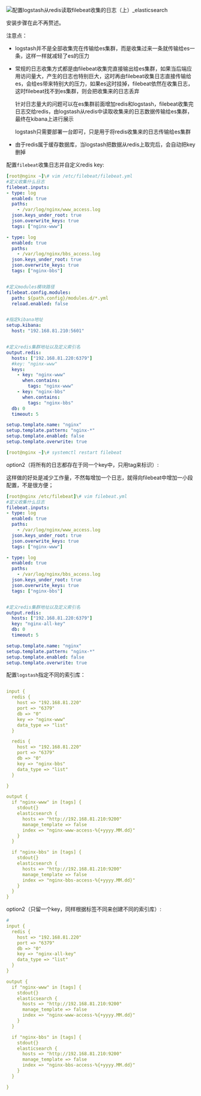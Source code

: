 ![配置logstash从redis读取filebeat收集的日志（上）_elasticsearch](https://agou-images.oss-cn-qingdao.aliyuncs.com/others/watermark,size_16,text_QDUxQ1RP5Y2a5a6i,color_FFFFFF,t_30,g_se,x_10,y_10,shadow_20,type_ZmFuZ3poZW5naGVpdGk=.png)



安装步骤在此不再赘述。



注意点：

- logstash并不是全部收集完在传输给es集群，而是收集过来一条就传输给es一条，这样一样就减轻了es的压力

- 常规的日志收集方式都是由filebeat收集完直接输出给es集群，如果当后端应用访问量大，产生的日志也特别巨大，这时再由filebeat收集日志直接传输给es，会给es带来特别大的压力，如果es这时挂掉，filebeat依然在收集日志，这时filebeat找不到es集群，则会把收集来的日志丢弃

    针对日志量大的问题可以在es集群前面增加redis和logstash，filebeat收集完日志交给redis，由logstash从redis中读取收集来的日志数据传输给es集群，最终在kibana上进行展示

    logstash只需要部署一台即可，只是用于将redis收集来的日志传输给es集群

- 由于redis属于缓存数据库，当logstash把数据从redis上取完后，会自动把key删掉



配置`filebeat`收集日志并自定义redis key:

```yaml
[root@nginx ~]\# vim /etc/filebeat/filebeat.yml 
#定义收集什么日志
filebeat.inputs:
- type: log
  enabled: true
  paths:
    - /var/log/nginx/www_access.log
  json.keys_under_root: true
  json.overwrite_keys: true
  tags: ["nginx-www"]

- type: log
  enabled: true
  paths:
    - /var/log/nginx/bbs_access.log
  json.keys_under_root: true
  json.overwrite_keys: true
  tags: ["nginx-bbs"]


#定义modules模块路径
filebeat.config.modules:
  path: ${path.config}/modules.d/*.yml
  reload.enabled: false


#指定kibana地址
setup.kibana:
  host: "192.168.81.210:5601"


#定义redis集群地址以及定义索引名
output.redis:
  hosts: ["192.168.81.220:6379"]
  #key: "nginx-www"
  keys:
    - key: "nginx-www"
      when.contains:
        tags: "nginx-www"
    - key: "nginx-bbs"
      when.contains:
        tags: "nginx-bbs"
  db: 0
  timeout: 5

setup.template.name: "nginx"
setup.template.pattern: "nginx-*"
setup.template.enabled: false
setup.template.overwrite: true

[root@nginx ~]\# systemctl restart filebeat
```

option2（将所有的日志都存在于同一个key中，只用tag来标识）: 

这样做的好处是减少工作量，不然每增加一个日志，就得向filebeat中增加一小段配置，不是很方便；

```yaml
[root@nginx /etc/filebeat]\# vim filebeat.yml 
#定义收集什么日志
filebeat.inputs:
- type: log
  enabled: true
  paths:
    - /var/log/nginx/www_access.log
  json.keys_under_root: true
  json.overwrite_keys: true
  tags: ["nginx-www"]

- type: log
  enabled: true
  paths:
    - /var/log/nginx/bbs_access.log
  json.keys_under_root: true
  json.overwrite_keys: true
  tags: ["nginx-bbs"]


#定义redis集群地址以及定义索引名
output.redis:
  hosts: ["192.168.81.220:6379"]
  key: "nginx-all-key"
  db: 0
  timeout: 5

setup.template.name: "nginx"
setup.template.pattern: "nginx-*"
setup.template.enabled: false
setup.template.overwrite: true

```



配置`logstash`指定不同的索引库：

```yaml

input {
  redis {
    host => "192.168.81.220"
    port => "6379"
    db => "0" 
    key => "nginx-www"
    data_type => "list"
  }

  redis {
    host => "192.168.81.220"
    port => "6379"
    db => "0" 
    key => "nginx-bbs"
    data_type => "list"
  }

}

output {
  if "nginx-www" in [tags] {
    stdout{}
    elasticsearch {
      hosts => "http://192.168.81.210:9200"
      manage_template => false
      index => "nginx-www-access-%{+yyyy.MM.dd}"
    }   
  }

  if "nginx-bbs" in [tags] {
    stdout{}
    elasticsearch {
      hosts => "http://192.168.81.210:9200"
      manage_template => false
      index => "nginx-bbs-access-%{+yyyy.MM.dd}"
    }   
  }
}
```

option2（只留一个key，同样根据标签不同来创建不同的索引库）: 



```yaml
#
input {
  redis {
    host => "192.168.81.220"
    port => "6379"
    db => "0"
    key => "nginx-all-key"
    data_type => "list"
  }
}

output {
  if "nginx-www" in [tags] {
    stdout{}
    elasticsearch {
      hosts => "http://192.168.81.210:9200"
      manage_template => false
      index => "nginx-www-access-%{+yyyy.MM.dd}"
    }
  }

  if "nginx-bbs" in [tags] {
    stdout{}
    elasticsearch {
      hosts => "http://192.168.81.210:9200"
      manage_template => false
      index => "nginx-bbs-access-%{+yyyy.MM.dd}"
    }
  }

}

```

